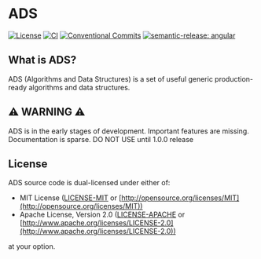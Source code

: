 # ADS

[![License](https://img.shields.io/badge/license-MIT%2FApache-blue.svg)](https://github.com/FilaCo/ads#license)
[![CI](https://github.com/FilaCo/ads/workflows/CI/badge.svg)](https://github.com/FilaCo/ads/actions)
[![Conventional Commits](https://img.shields.io/badge/Conventional%20Commits-1.0.0-%23FE5196?logo=conventionalcommits&logoColor=white)](https://conventionalcommits.org)
[![semantic-release: angular](https://img.shields.io/badge/semantic--release-angular-e10079?logo=semantic-release)](https://github.com/FilaCo/ads)

## What is ADS?

ADS (Algorithms and Data Structures) is a set of useful generic production-ready algorithms and data structures.

## :warning: WARNING :warning:

ADS is in the early stages of development. Important features are missing. Documentation is sparse. DO NOT USE until
1.0.0 release

## License

ADS source code is dual-licensed under either of:

* MIT License ([LICENSE-MIT](LICENSE-MIT) or [http://opensource.org/licenses/MIT](http://opensource.org/licenses/MIT))
* Apache License, Version 2.0 ([LICENSE-APACHE](LICENSE-APACHE)
  or [http://www.apache.org/licenses/LICENSE-2.0](http://www.apache.org/licenses/LICENSE-2.0))

at your option.
